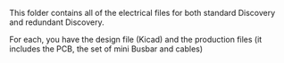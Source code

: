 This folder contains all of the electrical files for both standard Discovery and redundant Discovery.

For each, you have the design file (Kicad) and the production files (it includes the PCB, the set of mini Busbar and cables)
